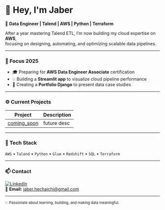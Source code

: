 # 👋 Hey, I'm Jaber  

🚀 **Data Engineer | Talend | AWS | Python | Terraform**

After a year mastering Talend ETL, I’m now building my cloud expertise on **AWS**,  
focusing on designing, automating, and optimizing scalable data pipelines.  

---

### 🧠 Focus 2025
- 🎓 Preparing for **AWS Data Engineer Associate** certification  
- 💡 Building a **Streamlit app** to visualize cloud pipeline performance  
- 🧩 Creating a **Portfolio Django** to present data case studies  

---

### ⚙️ Current Projects
| Project | Description |
|----------|-------------|
| [coming_soon](futurelink-notworkingactually) | future desc |


---

### 🧰 Tech Stack
`AWS` • `Talend` • `Python` • `Glue` • `Redshift` • `SQL` • `Terraform`  

---

### 📫 Contact
[![LinkedIn](https://img.shields.io/badge/LinkedIn-blue?style=flat&logo=linkedin&labelColor=blue)](https://www.linkedin.com/in/jaberhe/)  
📧 **Email:** jaber.hechaichi@gmail.com  

---

<sub>✨ Passionate about learning, building, and making data meaningful.</sub>
